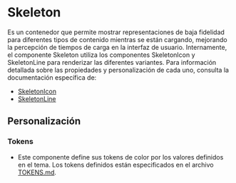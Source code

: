 # Skeleton

Es un contenedor que permite mostrar representaciones de baja fidelidad para diferentes tipos de contenido mientras se están cargando, mejorando la percepción de tiempos de carga en la interfaz de usuario. Internamente, el componente Skeleton utiliza los componentes SkeletonIcon y SkeletonLine para renderizar las diferentes variantes. Para información detallada sobre las propiedades y personalización de cada uno, consulta la documentación específica de:

- [SkeletonIcon](./SkeletonIcon/README.md)
- [SkeletonLine](./SkeletonLine/README.md)

## Personalización

### Tokens

- Este componente define sus tokens de color por los valores definidos en el tema. Los tokens definidos están especificados en el archivo [TOKENS.md](./TOKENS.md).
